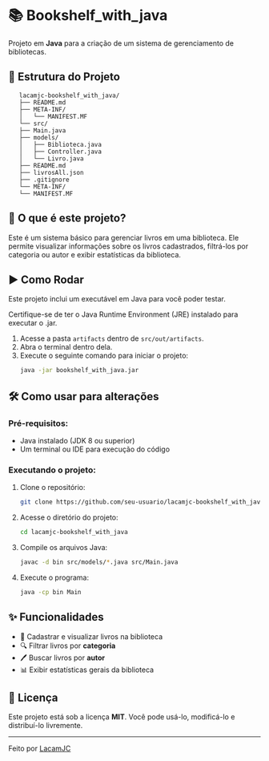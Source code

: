 ﻿# 📚 Bookshelf_with_java

Projeto em **Java** para a criação de um sistema de gerenciamento de bibliotecas.

## 📂 Estrutura do Projeto
```plaintext 
   lacamjc-bookshelf_with_java/
   ├── README.md
   ├── META-INF/
   │   └── MANIFEST.MF
   └── src/
   ├── Main.java
   ├── models/
   │   ├── Biblioteca.java
   │   ├── Controller.java
   │   └── Livro.java
   ├── README.md
   ├── livrosAll.json
   ├── .gitignore
   └── META-INF/
   └── MANIFEST.MF
```


## 🚀 O que é este projeto?

Este é um sistema básico para gerenciar livros em uma biblioteca. Ele permite visualizar informações sobre os livros cadastrados, filtrá-los por categoria ou autor e exibir estatísticas da biblioteca.

## ▶️ Como Rodar

Este projeto inclui um executável em Java para você poder testar.

Certifique-se de ter o Java Runtime Environment (JRE) instalado para executar o .jar.

1. Acesse a pasta `artifacts` dentro de `src/out/artifacts`.
2. Abra o terminal dentro dela.
3. Execute o seguinte comando para iniciar o projeto:
   ```sh
   java -jar bookshelf_with_java.jar
   ```

## 🛠️ Como usar para alterações

### Pré-requisitos:
- Java instalado (JDK 8 ou superior)
- Um terminal ou IDE para execução do código

### Executando o projeto:
1. Clone o repositório:
   ```sh
   git clone https://github.com/seu-usuario/lacamjc-bookshelf_with_java.git
   ```
2. Acesse o diretório do projeto:
   ```sh
   cd lacamjc-bookshelf_with_java
   ```
3. Compile os arquivos Java:
   ```sh
   javac -d bin src/models/*.java src/Main.java
   ```
4. Execute o programa:
   ```sh
   java -cp bin Main
   ```

## ✨ Funcionalidades
- 📖 Cadastrar e visualizar livros na biblioteca
- 🔍 Filtrar livros por **categoria**
- 🖊️ Buscar livros por **autor**
- 📊 Exibir estatísticas gerais da biblioteca

## 📜 Licença
Este projeto está sob a licença **MIT**. Você pode usá-lo, modificá-lo e distribuí-lo livremente.

---

Feito por [LacamJC](https://github.com/LacamJC) 


